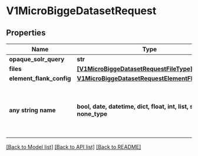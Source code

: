 # V1MicroBiggeDatasetRequest


## Properties
Name | Type | Description | Notes
------------ | ------------- | ------------- | -------------
**opaque_solr_query** | **str** |  | [optional] 
**files** | [**[V1MicroBiggeDatasetRequestFileType]**](V1MicroBiggeDatasetRequestFileType.md) |  | [optional] 
**element_flank_config** | [**V1MicroBiggeDatasetRequestElementFlankConfig**](V1MicroBiggeDatasetRequestElementFlankConfig.md) |  | [optional] 
**any string name** | **bool, date, datetime, dict, float, int, list, str, none_type** | any string name can be used but the value must be the correct type | [optional]

[[Back to Model list]](../README.md#documentation-for-models) [[Back to API list]](../README.md#documentation-for-api-endpoints) [[Back to README]](../README.md)


